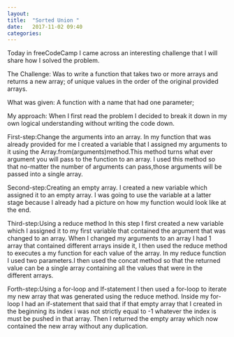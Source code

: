 ```yaml
---
layout: 
title:  "Sorted Union "
date:   2017-11-02 09:40
categories: 
---
```

Today in freeCodeCamp I came across an interesting challenge that I will share how I solved the problem.

The Challenge:
Was to write a function that takes two or more arrays and returns a new array;
of unique values in the order of the original provided arrays.

What was given:
A function with a name that had one parameter;

My approach:
When I first read the problem I decided to break it down in my own
logical understanding without writing the code down.

First-step:Change the arguments into an array.
In my function that was already provided for me I created a variable that I assigned my arguments
to it using the Array.from(arguments)method.This method turns what ever argument you will pass to the function to an array.
I used this method so that no-matter the number of arguments can pass,those arguments will be passed into  a single array.

Second-step:Creating an empty array.
I created a new variable which assigned it to an empty array.
I was going to use the variable at a latter stage because I already had a picture on how my function would look like at the end.

Third-step:Using a reduce method
In this step I first created a new variable which I assigned it to
my first variable that contained the argument that was changed to an array.
When I changed my arguments to an array I had 1 array that contained different arrays inside it,
I then used the reduce method  to executes a my function for each value of the array.
In my reduce function I used two parameters.I then used the concat method so that the returned value can be a single array containing all the values that were in the different arrays.

Forth-step:Using a for-loop and If-statement
I then used a for-loop to iterate my new array that was generated using the reduce method.
Inside my for-loop I had an if-statement that said that if that empty array that I created in the beginning its index i was not    strictly equal to -1  whatever the index is must be pushed in that array.
Then I returned the empty array which now contained the new array without any duplication.